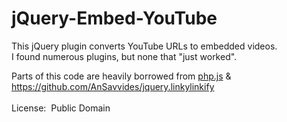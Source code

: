 # jQuery-Embed-YouTube

This jQuery plugin converts YouTube URLs to embedded videos.<br> 
I found numerous plugins, but none that "just worked".

Parts of this code are heavily borrowed from <a href="https://raw.githubusercontent.com/kvz/phpjs/master/functions/strings/str_replace.js" target="_blank">php.js</a> & <a href="https://github.com/AnSavvides/jquery.linkylinkify" target="_blank">https://github.com/AnSavvides/jquery.linkylinkify</a>
<br>
<br>
License:&nbsp;&nbsp;Public Domain
